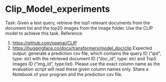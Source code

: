 # Clip_Model_experiments

Task: Given a text query, retrieve the top1 relevant documents from the document list and the
top20 images from the image folder. Use the CLIP model to achieve this task.
Reference:
1. https://github.com/openai/CLIP
2. https://huggingface.co/docs/transformers/model_doc/clip
Expected output: generate a prediction csv file, which contains the query ID (“qid”, type: str) with
the retrieved document ID (“doc_id”, type: str) and Top5 images ID (“img_id”, type:list). Please
use the exact column name as the evaluation script will read these given column names only.
Share a Notebook of your program and the prediction csv file.
